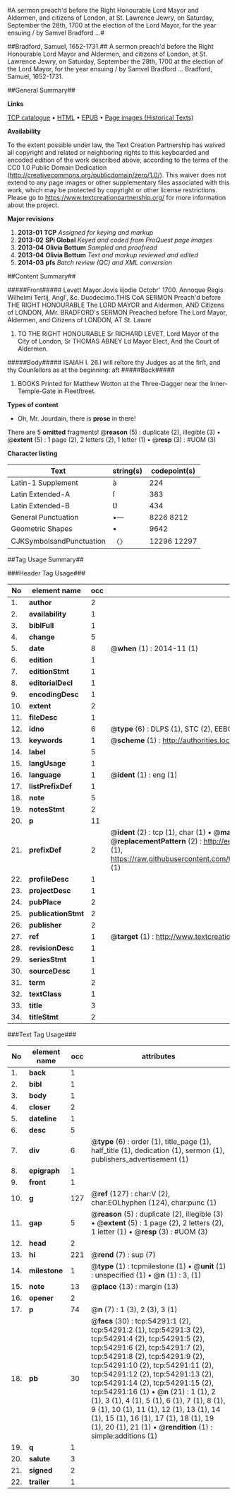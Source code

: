 #A sermon preach'd before the Right Honourable Lord Mayor and Aldermen, and citizens of London, at St. Lawrence Jewry, on Saturday, September the 28th, 1700 at the election of the Lord Mayor, for the year ensuing / by Samvel Bradford ...#

##Bradford, Samuel, 1652-1731.##
A sermon preach'd before the Right Honourable Lord Mayor and Aldermen, and citizens of London, at St. Lawrence Jewry, on Saturday, September the 28th, 1700 at the election of the Lord Mayor, for the year ensuing / by Samvel Bradford ...
Bradford, Samuel, 1652-1731.

##General Summary##

**Links**

[TCP catalogue](http://www.ota.ox.ac.uk/tcp/)  • 
[HTML](http://tei.it.ox.ac.uk/tcp/Texts-HTML/free/A29/A29109.html)  • 
[EPUB](http://tei.it.ox.ac.uk/tcp/Texts-EPUB/free/A29/A29109.epub) • 
[Page images (Historical Texts)](https://historicaltexts.jisc.ac.uk/eebo-12115706e)

**Availability**

To the extent possible under law, the Text Creation Partnership has waived all copyright and related or neighboring rights to this keyboarded and encoded edition of the work described above, according to the terms of the CC0 1.0 Public Domain Dedication (http://creativecommons.org/publicdomain/zero/1.0/). This waiver does not extend to any page images or other supplementary files associated with this work, which may be protected by copyright or other license restrictions. Please go to https://www.textcreationpartnership.org/ for more information about the project.

**Major revisions**

1. __2013-01__ __TCP__ *Assigned for keying and markup*
1. __2013-02__ __SPi Global__ *Keyed and coded from ProQuest page images*
1. __2013-04__ __Olivia Bottum__ *Sampled and proofread*
1. __2013-04__ __Olivia Bottum__ *Text and markup reviewed and edited*
1. __2014-03__ __pfs__ *Batch review (QC) and XML conversion*

##Content Summary##

#####Front#####
Levett Mayor.Jovis iijodie Octobr' 1700. Annoque Regis Wilhelmi Tertij, Angl', &c. Duodecimo.THIS CoA SERMON Preach'd before THE RIGHT HONOURABLE The LORD MAYOR and Aldermen, AND Citizens of LONDON, AMr. BRADFORD's SERMON Preached before The Lord Mayor, Aldermen, and Citizens of LONDON, AT St. Lawre
1. TO THE RIGHT HONOURABLE Sr RICHARD LEVET, Lord Mayor of the City of London, Sr THOMAS ABNEY Ld Mayor Elect, And the Court of Aldermen.

#####Body#####
ISAIAH I. 26.I will reſtore thy Judges as at the firſt, and thy Counſellors as at the beginning: aft
#####Back#####

1. BOOKS Printed for Matthew Wotton at the Three-Dagger near the Inner-Temple-Gate in Fleetſtreet.

**Types of content**

  * Oh, Mr. Jourdain, there is **prose** in there!

There are 5 **omitted** fragments! 
 @__reason__ (5) : duplicate (2), illegible (3)  •  @__extent__ (5) : 1 page (2), 2 letters (2), 1 letter (1)  •  @__resp__ (3) : #UOM (3)

**Character listing**


|Text|string(s)|codepoint(s)|
|---|---|---|
|Latin-1 Supplement|à|224|
|Latin Extended-A|ſ|383|
|Latin Extended-B|Ʋ|434|
|General Punctuation|•—|8226 8212|
|Geometric Shapes|▪|9642|
|CJKSymbolsandPunctuation|〈〉|12296 12297|

##Tag Usage Summary##

###Header Tag Usage###

|No|element name|occ|attributes|
|---|---|---|---|
|1.|__author__|2||
|2.|__availability__|1||
|3.|__biblFull__|1||
|4.|__change__|5||
|5.|__date__|8| @__when__ (1) : 2014-11 (1)|
|6.|__edition__|1||
|7.|__editionStmt__|1||
|8.|__editorialDecl__|1||
|9.|__encodingDesc__|1||
|10.|__extent__|2||
|11.|__fileDesc__|1||
|12.|__idno__|6| @__type__ (6) : DLPS (1), STC (2), EEBO-CITATION (1), OCLC (1), VID (1)|
|13.|__keywords__|1| @__scheme__ (1) : http://authorities.loc.gov/ (1)|
|14.|__label__|5||
|15.|__langUsage__|1||
|16.|__language__|1| @__ident__ (1) : eng (1)|
|17.|__listPrefixDef__|1||
|18.|__note__|5||
|19.|__notesStmt__|2||
|20.|__p__|11||
|21.|__prefixDef__|2| @__ident__ (2) : tcp (1), char (1)  •  @__matchPattern__ (2) : ([0-9\-]+):([0-9IVX]+) (1), (.+) (1)  •  @__replacementPattern__ (2) : http://eebo.chadwyck.com/downloadtiff?vid=$1&page=$2 (1), https://raw.githubusercontent.com/textcreationpartnership/Texts/master/tcpchars.xml#$1 (1)|
|22.|__profileDesc__|1||
|23.|__projectDesc__|1||
|24.|__pubPlace__|2||
|25.|__publicationStmt__|2||
|26.|__publisher__|2||
|27.|__ref__|1| @__target__ (1) : http://www.textcreationpartnership.org/docs/. (1)|
|28.|__revisionDesc__|1||
|29.|__seriesStmt__|1||
|30.|__sourceDesc__|1||
|31.|__term__|2||
|32.|__textClass__|1||
|33.|__title__|3||
|34.|__titleStmt__|2||


###Text Tag Usage###

|No|element name|occ|attributes|
|---|---|---|---|
|1.|__back__|1||
|2.|__bibl__|1||
|3.|__body__|1||
|4.|__closer__|2||
|5.|__dateline__|1||
|6.|__desc__|5||
|7.|__div__|6| @__type__ (6) : order (1), title_page (1), half_title (1), dedication (1), sermon (1), publishers_advertisement (1)|
|8.|__epigraph__|1||
|9.|__front__|1||
|10.|__g__|127| @__ref__ (127) : char:V (2), char:EOLhyphen (124), char:punc (1)|
|11.|__gap__|5| @__reason__ (5) : duplicate (2), illegible (3)  •  @__extent__ (5) : 1 page (2), 2 letters (2), 1 letter (1)  •  @__resp__ (3) : #UOM (3)|
|12.|__head__|2||
|13.|__hi__|221| @__rend__ (7) : sup (7)|
|14.|__milestone__|1| @__type__ (1) : tcpmilestone (1)  •  @__unit__ (1) : unspecified (1)  •  @__n__ (1) : 3, (1)|
|15.|__note__|13| @__place__ (13) : margin (13)|
|16.|__opener__|2||
|17.|__p__|74| @__n__ (7) : 1 (3), 2 (3), 3 (1)|
|18.|__pb__|30| @__facs__ (30) : tcp:54291:1 (2), tcp:54291:2 (1), tcp:54291:3 (2), tcp:54291:4 (2), tcp:54291:5 (2), tcp:54291:6 (2), tcp:54291:7 (2), tcp:54291:8 (2), tcp:54291:9 (2), tcp:54291:10 (2), tcp:54291:11 (2), tcp:54291:12 (2), tcp:54291:13 (2), tcp:54291:14 (2), tcp:54291:15 (2), tcp:54291:16 (1)  •  @__n__ (21) : 1 (1), 2 (1), 3 (1), 4 (1), 5 (1), 6 (1), 7 (1), 8 (1), 9 (1), 10 (1), 11 (1), 12 (1), 13 (1), 14 (1), 15 (1), 16 (1), 17 (1), 18 (1), 19 (1), 20 (1), 21 (1)  •  @__rendition__ (1) : simple:additions (1)|
|19.|__q__|1||
|20.|__salute__|3||
|21.|__signed__|2||
|22.|__trailer__|1||
